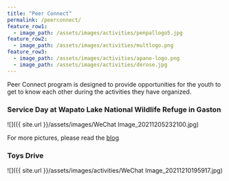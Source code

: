 ```yaml
---
title: "Peer Connect"
permalink: /peerconnect/
feature_row1:
  - image_path: /assets/images/activities/penpallogo5.jpg
feature_row2:
  - image_path: /assets/images/activities/multlogo.png
feature_row3:
  - image_path: /assets/images/activities/apano-logo.png
  - image_path: /assets/images/activities/derose.jpg
---
```


Peer Connect program is designed to provide opportunities for the youth to get to know each other during the activities they have organized.

### Service Day at Wapato Lake National Wildlife Refuge in Gaston

![]({{ site.url }}/assets/images/WeChat Image_20211205232100.jpg)

For more pictures, please read the [blog](https://pdxchinese.org/peer_connect_service_day_dec_2021/)

### Toys Drive

![]({{ site.url }}/assets/images/activities/WeChat Image_20211210195917.jpg)
